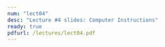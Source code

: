 ```yaml
---
num: "lect04"
desc: "Lecture #4 slides: Computer Instructions"
ready: true
pdfurl: /lectures/lect04.pdf
---
```


